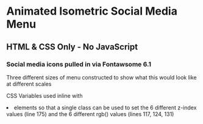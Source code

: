 # Animated Isometric Social Media Menu
## HTML & CSS Only - No JavaScript
### Social media icons pulled in via Fontawsome 6.1
Three different sizes of menu constructed to show what this would look like at different scales

CSS Variables used inline with <li> elements so that a single class can be used to set the 6 different z-index values (line 175) and the 6 different rgb() values (lines 117, 124, 131)
